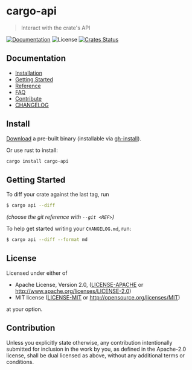 # cargo-api

> Interact with the crate's API

[![Documentation](https://img.shields.io/badge/docs-master-blue.svg)][Documentation]
![License](https://img.shields.io/crates/l/cargo-api.svg)
[![Crates Status](https://img.shields.io/crates/v/cargo-api.svg)](https://crates.io/crates/cargo-api)

## Documentation

- [Installation](#install)
- [Getting Started](#getting-started)
- [Reference](docs/reference.md)
- [FAQ](docs/faq.md)
- [Contribute](CONTRIBUTING.md)
- [CHANGELOG](CHANGELOG.md)

## Install

[Download](https://github.com/crate-ci/cargo-api/releases) a pre-built binary
(installable via [gh-install](https://github.com/crate-ci/gh-install)).

Or use rust to install:
```bash
cargo install cargo-api
```

## Getting Started

To diff your crate against the last tag, run
```bash
$ cargo api --diff
```
*(choose the git reference with `--git <REF>`)*

To help get started writing your `CHANGELOG.md`, run:
```bash
$ cargo api --diff --format md
```

## License

Licensed under either of

 * Apache License, Version 2.0, ([LICENSE-APACHE](LICENSE-APACHE) or http://www.apache.org/licenses/LICENSE-2.0)
 * MIT license ([LICENSE-MIT](LICENSE-MIT) or http://opensource.org/licenses/MIT)

at your option.

## Contribution

Unless you explicitly state otherwise, any contribution intentionally
submitted for inclusion in the work by you, as defined in the Apache-2.0
license, shall be dual licensed as above, without any additional terms or
conditions.

[Crates.io]: https://crates.io/crates/cargo-api
[Documentation]: https://docs.rs/crate-api
